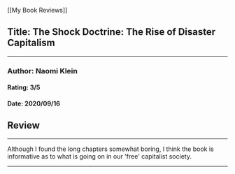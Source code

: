[[My Book Reviews]]

 
 ## Title: The Shock Doctrine: The Rise of Disaster Capitalism
 ---
 ### Author: Naomi Klein
 #### Rating: 3/5
 #### Date: 2020/09/16


 ## Review
 ---
 Although I found the long chapters somewhat boring, I think the book is informative as to what is going on in our 'free' capitalist society.



 ---
 